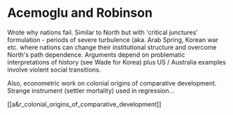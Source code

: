 # Acemoglu and Robinson

Wrote why nations fail. Similar to North but with 'critical junctures' formulation - periods of severe turbulence (aka. Arab Spring, Korean war etc. where nations can change their institutional structure and overcome North's path dependence. Arguments depend on problematic interpretations of history (see Wade for Korea) plus US / Australia examples involve violent social transitions.

Also, econometric work on colonial origins of comparative development. Strange instrument (settler mortality) used in regression...

[[a&r_colonial_origins_of_comparative_development]]
